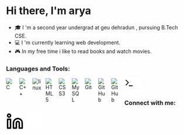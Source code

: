 # Hi there, I'm arya

- 🎓 I 'm a second year undergrad at geu dehradun , pursuing B.Tech CSE.
- 💻 I 'm currently learning web development.
- 🎮 In my free time i like to read books and watch movies.



### Languages and Tools:

<img align="left" alt="C" width="26px" src="https://cdn.jsdelivr.net/gh/devicons/devicon/icons/c/c-plain.svg" style="padding-right:10px;"/>
<img align="left" alt="C++" width="26px" src="https://cdn.jsdelivr.net/gh/devicons/devicon/icons/cplusplus/cplusplus-plain.svg" style="padding-right:10px;"/>
<img align="left" alt="linux" width="26px" src="https://cdn.jsdelivr.net/gh/devicons/devicon/icons/linux/linux-original.svg" style="padding-right:10px;"/>
<img align="left" alt="HTML5" width="26px" src="https://cdn.jsdelivr.net/gh/devicons/devicon/icons/html5/html5-original.svg" style="padding-right:10px;" />
<img align="left" alt="CSS3" width="26px" src="https://cdn.jsdelivr.net/gh/devicons/devicon/icons/css3/css3-original.svg" style="padding-right:10px;" />
<img align="left" alt="MySQL" width="26px" src="https://cdn.jsdelivr.net/gh/devicons/devicon/icons/mysql/mysql-original.svg" style="padding-right:10px;" />
<img align="left" alt="Git" width="26px" src="https://cdn.jsdelivr.net/gh/devicons/devicon/icons/git/git-original.svg" style="padding-right:10px;" />
<img align="left" alt="GitHub" width="26px" src="https://user-images.githubusercontent.com/3369400/139447912-e0f43f33-6d9f-45f8-be46-2df5bbc91289.png#gh-dark-mode-only" style="padding-right:10px;" />
<img align="left" alt="GitHub" width="26px" src="https://user-images.githubusercontent.com/3369400/139448065-39a229ba-4b06-434b-bc67-616e2ed80c8f.png#gh-light-mode-only" style="padding-right:10px;" />
<img align="left" alt="Terminal" width="26px" src="./img/terminal-light.svg#gh-dark-mode-only" />
<img align="left" alt="Terminal" width="26px" src="./img/terminal-dark.svg#gh-light-mode-only" />


<br/>
<br/>



### Connect with me:

[![website](./img/linkedin-light.svg)](https://www.linkedin.com/in/arya-pratap-singh-2293a820b/)
[![website](./img/linkedin-dark.svg)](https://www.linkedin.com/in/arya-pratap-singh-2293a820b/)

